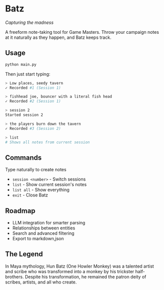 # Batz
*Capturing the madness*

A freeform note-taking tool for Game Masters. Throw your campaign notes at it naturally as they happen, and Batz keeps track.

## Usage
```bash
python main.py
```

Then just start typing:
```bash
> Low places, seedy tavern
✓ Recorded #1 (Session 1)

> fishhead joe, bouncer with a literal fish head
✓ Recorded #2 (Session 1)

> session 2
Started session 2

> the players burn down the tavern
✓ Recorded #3 (Session 2)

> list
# Shows all notes from current session
```

## Commands

Type naturally to create notes
- `session <number>` - Switch sessions
- `list` - Show current session's notes
- `list all` - Show everything
- `exit` - Close Batz

## Roadmap
- LLM integration for smarter parsing
- Relationships between entities
- Search and advanced filtering
- Export to markdown,json


## The Legend
In Maya mythology, Hun Batz (One Howler Monkey) was a talented artist and scribe who was transformed into a monkey by his trickster half-brothers. Despite his transformation, he remained the patron deity of scribes, artists, and all who create.